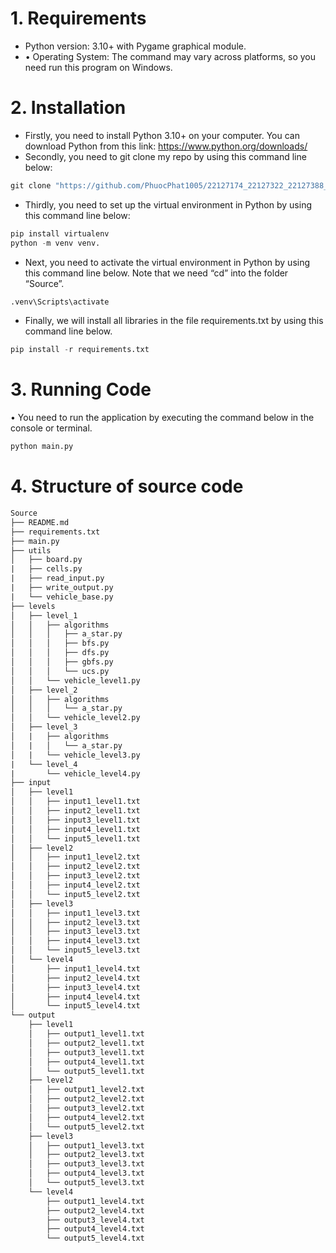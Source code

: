 # 1. Requirements
* Python version: 3.10+ with Pygame graphical module.
* •	Operating System: The command may vary across platforms, so you need run this program on Windows.
# 2. Installation
* Firstly, you need to install Python 3.10+ on your computer. You can download Python from this link: https://www.python.org/downloads/
* Secondly, you need to git clone my repo by using this command line below:
```python
git clone "https://github.com/PhuocPhat1005/22127174_22127322_22127388_22127441.git"
```
* Thirdly, you need to set up the virtual environment in Python by using this command line below:
```python
pip install virtualenv
python -m venv venv.
```
* Next, you need to activate the virtual environment in Python by using this command line below. Note that we need “cd” into the folder “Source”.
```python
.venv\Scripts\activate
```
*	Finally, we will install all libraries in the file requirements.txt by using this command line below.
```python
pip install -r requirements.txt
```  
# 3. Running Code
• You need to run the application by executing the command below in the console or terminal.
```python
python main.py
```
# 4. Structure of source code
```tex
Source
├── README.md
├── requirements.txt
├── main.py
├── utils
│   ├── board.py
|   ├── cells.py
|   ├── read_input.py
|   ├── write_output.py
|   └── vehicle_base.py
├── levels
│   ├── level_1
│   │   ├── algorithms
│   │   │   ├── a_star.py
│   │   │   ├── bfs.py
│   │   │   ├── dfs.py
│   │   │   ├── gbfs.py
│   │   │   └── ucs.py
│   │   └── vehicle_level1.py
│   ├── level_2
│   │   ├── algorithms
│   │   │   └── a_star.py
│   │   └── vehicle_level2.py
│   ├── level_3
│   |   ├── algorithms
│   |   │   └── a_star.py
│   |   └── vehicle_level3.py
|   └── level_4
|       └── vehicle_level4.py
├── input
│   ├── level1
│   │   ├── input1_level1.txt
│   │   ├── input2_level1.txt
│   │   ├── input3_level1.txt
│   │   ├── input4_level1.txt
│   │   └── input5_level1.txt
│   ├── level2
│   │   ├── input1_level2.txt
│   │   ├── input2_level2.txt
│   │   ├── input3_level2.txt
│   │   ├── input4_level2.txt
│   │   └── input5_level2.txt
│   ├── level3
│   │   ├── input1_level3.txt
│   │   ├── input2_level3.txt
│   │   ├── input3_level3.txt
│   │   ├── input4_level3.txt
│   │   └── input5_level3.txt
│   └── level4
│       ├── input1_level4.txt
│       ├── input2_level4.txt
│       ├── input3_level4.txt
│       ├── input4_level4.txt
│       └── input5_level4.txt
└── output
    ├── level1
    │   ├── output1_level1.txt
    │   ├── output2_level1.txt
    │   ├── output3_level1.txt
    │   ├── output4_level1.txt
    │   └── output5_level1.txt
    ├── level2
    │   ├── output1_level2.txt
    │   ├── output2_level2.txt
    │   ├── output3_level2.txt
    │   ├── output4_level2.txt
    │   └── output5_level2.txt
    ├── level3
    │   ├── output1_level3.txt
    │   ├── output2_level3.txt
    │   ├── output3_level3.txt
    │   ├── output4_level3.txt
    │   └── output5_level3.txt
    └── level4
        ├── output1_level4.txt
        ├── output2_level4.txt
        ├── output3_level4.txt
        ├── output4_level4.txt
        └── output5_level4.txt
```
